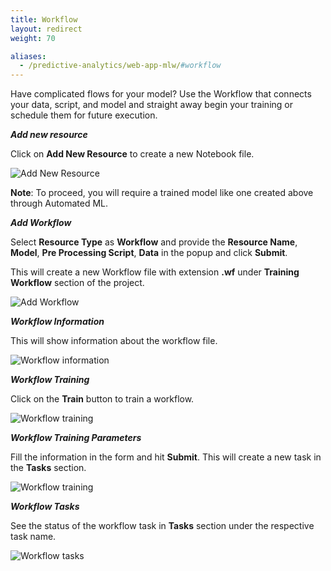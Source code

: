 ```yaml
---
title: Workflow
layout: redirect
weight: 70

aliases:
  - /predictive-analytics/web-app-mlw/#workflow
---
```


Have complicated flows for your model? Use the Workflow that connects your data, script, and model and straight away begin your training or schedule them for future execution.

***Add new resource***

Click on **Add New Resource** to create a new Notebook file.

![Add New Resource](/images/zementis/mlw-app-resource-add-new.png)

**Note**: To proceed, you will require a trained model like one created above through Automated ML.

***Add Workflow***

Select **Resource Type** as **Workflow** and provide the **Resource Name**, **Model**, **Pre Processing Script**, **Data** in the popup and click **Submit**.

This will create a new Workflow file with extension **.wf** under **Training Workflow** section of the project.

![Add Workflow](/images/zementis/mlw-app-resource-add-workflow.png)


***Workflow Information***

This will show information about the workflow file. 

![Workflow information](/images/zementis/mlw-app-resource-workflow.png)


***Workflow Training***

Click on the **Train** button to train a workflow.

![Workflow training](/images/zementis/mlw-app-resource-workflow-train.png)


***Workflow Training Parameters***

Fill the information in the form and hit **Submit**. This will create a new task in the **Tasks** section.

![Workflow training](/images/zementis/mlw-app-resource-workflow-training-params.png)


***Workflow Tasks***

See the status of the workflow task in **Tasks** section under the respective task name.

![Workflow tasks](/images/zementis/mlw-app-task-workflow.png)